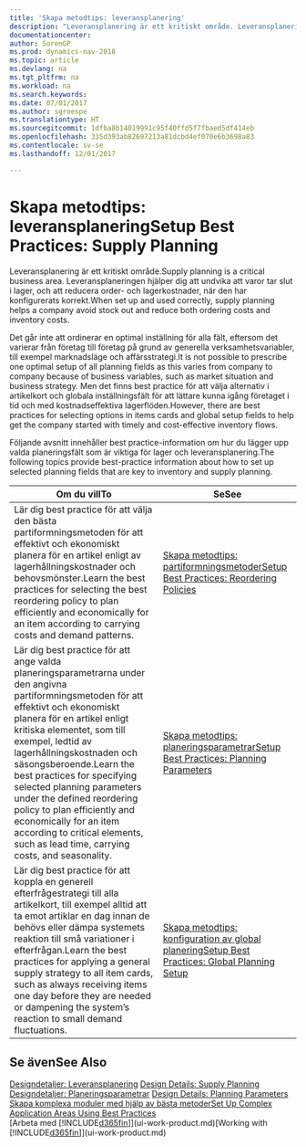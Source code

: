 ```yaml
---
title: 'Skapa metodtips: leveransplanering'
description: "Leveransplanering är ett kritiskt område. Leveransplaneringen hjälper dig att undvika att varor tar slut i lager, och att reducera order- och lagerkostnader, när den har konfigurerats korrekt."
documentationcenter: 
author: SorenGP
ms.prod: dynamics-nav-2018
ms.topic: article
ms.devlang: na
ms.tgt_pltfrm: na
ms.workload: na
ms.search.keywords: 
ms.date: 07/01/2017
ms.author: sgroespe
ms.translationtype: HT
ms.sourcegitcommit: 1dfba8b14019991c95f40ffd5f7fbaed5df414eb
ms.openlocfilehash: 335d393ab82697213a81dcbd4ef070e6b3698a83
ms.contentlocale: sv-se
ms.lasthandoff: 12/01/2017

---
```

# <a name="setup-best-practices-supply-planning"></a><span data-ttu-id="3cdf3-104">Skapa metodtips: leveransplanering</span><span class="sxs-lookup"><span data-stu-id="3cdf3-104">Setup Best Practices: Supply Planning</span></span>
<span data-ttu-id="3cdf3-105">Leveransplanering är ett kritiskt område.</span><span class="sxs-lookup"><span data-stu-id="3cdf3-105">Supply planning is a critical business area.</span></span> <span data-ttu-id="3cdf3-106">Leveransplaneringen hjälper dig att undvika att varor tar slut i lager, och att reducera order- och lagerkostnader, när den har konfigurerats korrekt.</span><span class="sxs-lookup"><span data-stu-id="3cdf3-106">When set up and used correctly, supply planning helps a company avoid stock out and reduce both ordering costs and inventory costs.</span></span>  

 <span data-ttu-id="3cdf3-107">Det går inte att ordinerar en optimal inställning för alla fält, eftersom det varierar från företag till företag på grund av generella verksamhetsvariabler, till exempel marknadsläge och affärsstrategi.</span><span class="sxs-lookup"><span data-stu-id="3cdf3-107">It is not possible to prescribe one optimal setup of all planning fields as this varies from company to company because of business variables, such as market situation and business strategy.</span></span> <span data-ttu-id="3cdf3-108">Men det finns best practice för att välja alternativ i artikelkort och globala inställningsfält för att lättare kunna igång företaget i tid och med kostnadseffektiva lagerflöden.</span><span class="sxs-lookup"><span data-stu-id="3cdf3-108">However, there are best practices for selecting options in items cards and global setup fields to help get the company started with timely and cost-effective inventory flows.</span></span>  

 <span data-ttu-id="3cdf3-109">Följande avsnitt innehåller best practice-information om hur du lägger upp valda planeringsfält som är viktiga för lager och leveransplanering.</span><span class="sxs-lookup"><span data-stu-id="3cdf3-109">The following topics provide best-practice information about how to set up selected planning fields that are key to inventory and supply planning.</span></span>  

|<span data-ttu-id="3cdf3-110">**Om du vill**</span><span class="sxs-lookup"><span data-stu-id="3cdf3-110">**To**</span></span>|<span data-ttu-id="3cdf3-111">**Se**</span><span class="sxs-lookup"><span data-stu-id="3cdf3-111">**See**</span></span>|  
|------------|-------------|  
|<span data-ttu-id="3cdf3-112">Lär dig best practice för att välja den bästa partiformningsmetoden för att effektivt och ekonomiskt planera för en artikel enligt av lagerhållningskostnader och behovsmönster.</span><span class="sxs-lookup"><span data-stu-id="3cdf3-112">Learn the best practices for selecting the best reordering policy to plan efficiently and economically for an item according to carrying costs and demand patterns.</span></span>|[<span data-ttu-id="3cdf3-113">Skapa metodtips: partiformningsmetoder</span><span class="sxs-lookup"><span data-stu-id="3cdf3-113">Setup Best Practices: Reordering Policies</span></span>](setup-best-practices-reordering-policies.md)|  
|<span data-ttu-id="3cdf3-114">Lär dig best practice för att ange valda planeringsparametrarna under den angivna partiformningsmetoden för att effektivt och ekonomiskt planera för en artikel enligt kritiska elementet, som till exempel, ledtid av lagerhållningskostnaden och säsongsberoende.</span><span class="sxs-lookup"><span data-stu-id="3cdf3-114">Learn the best practices for specifying selected planning parameters under the defined reordering policy to plan efficiently and economically for an item according to critical elements, such as lead time, carrying costs, and seasonality.</span></span>|[<span data-ttu-id="3cdf3-115">Skapa metodtips: planeringsparametrar</span><span class="sxs-lookup"><span data-stu-id="3cdf3-115">Setup Best Practices: Planning Parameters</span></span>](setup-best-practices-planning-parameters.md)|  
|<span data-ttu-id="3cdf3-116">Lär dig best practice för att koppla en generell efterfrågestrategi till alla artikelkort, till exempel alltid att ta emot artiklar en dag innan de behövs eller dämpa systemets reaktion till små variationer i efterfrågan.</span><span class="sxs-lookup"><span data-stu-id="3cdf3-116">Learn the best practices for applying a general supply strategy to all item cards, such as always receiving items one day before they are needed or dampening the system’s reaction to small demand fluctuations.</span></span>|[<span data-ttu-id="3cdf3-117">Skapa metodtips: konfiguration av global planering</span><span class="sxs-lookup"><span data-stu-id="3cdf3-117">Setup Best Practices: Global Planning Setup</span></span>](setup-best-practices-global-planning-setup.md)|  

## <a name="see-also"></a><span data-ttu-id="3cdf3-118">Se även</span><span class="sxs-lookup"><span data-stu-id="3cdf3-118">See Also</span></span>  
 <span data-ttu-id="3cdf3-119">[Designdetaljer: Leveransplanering](design-details-supply-planning.md) </span><span class="sxs-lookup"><span data-stu-id="3cdf3-119">[Design Details: Supply Planning](design-details-supply-planning.md) </span></span>  
 <span data-ttu-id="3cdf3-120">[Designdetaljer: Planeringsparametrar](design-details-planning-parameters.md) </span><span class="sxs-lookup"><span data-stu-id="3cdf3-120">[Design Details: Planning Parameters](design-details-planning-parameters.md) </span></span>  
 [<span data-ttu-id="3cdf3-121">Skapa komplexa moduler med hjälp av bästa metoder</span><span class="sxs-lookup"><span data-stu-id="3cdf3-121">Set Up Complex Application Areas Using Best Practices</span></span>](set-up-complex-application-areas-using-best-practices.md)  
 <span data-ttu-id="3cdf3-122">[Arbeta med [!INCLUDE[d365fin](includes/d365fin_md.md)]](ui-work-product.md)</span><span class="sxs-lookup"><span data-stu-id="3cdf3-122">[Working with [!INCLUDE[d365fin](includes/d365fin_md.md)]](ui-work-product.md)</span></span>

